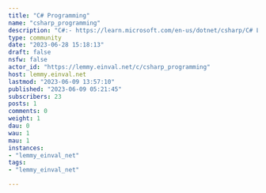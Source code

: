 ```yaml
---
title: "C# Programming" 
name: "csharp_programming"
description: "C#:- https://learn.microsoft.com/en-us/dotnet/csharp/C# Language Reference:- https://learn.microsoft.com/en-us/dotnet/csharp/language-reference/C# Packages:- https://nuget.org/"
type: community
date: "2023-06-28 15:18:13"
draft: false
nsfw: false
actor_id: "https://lemmy.einval.net/c/csharp_programming"
host: lemmy.einval.net
lastmod: "2023-06-09 13:57:10"
published: "2023-06-09 05:21:45"
subscribers: 23
posts: 1
comments: 0
weight: 1
dau: 0
wau: 1
mau: 1
instances:
- "lemmy_einval_net"
tags: 
- "lemmy_einval_net"

---
```

